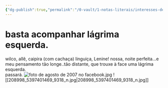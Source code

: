 ```yaml
---
{"dg-publish":true,"permalink":"/0-vault/1-notas-literais/interesses-de-pesquisa/primeira-postagem/","dgHomeLink":true,"dgShowLocalGraph":true,"dgShowFileTree":true,"dgEnableSearch":true}
---
```


# basta acompanhar lágrima esquerda.

wilco, allê, caipira (com cachaça) linguiça, Lenine! nossa, noite perfeita...e meu pensamento tão longe..tão distante, que trouxe à face uma lágrima esquerda.  
passará.
![foto de agosto de 2007 no facebook.jpg](/img/user/0%20-%20VAULT/1%20NOTAS%20LITERAIS/Interesses%20de%20Pesquisa/foto%20de%20agosto%20de%202007%20no%20facebook.jpg)
![[208998_5397401469_9318_n.jpg\|208998_5397401469_9318_n.jpg]]